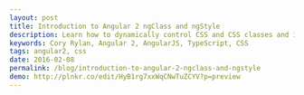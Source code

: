 ```yaml
---
layout: post
title: Introduction to Angular 2 ngClass and ngStyle
description: Learn how to dynamically control CSS and CSS classes and in Angular 2
keywords: Cory Rylan, Angular 2, AngularJS, TypeScript, CSS
tags: angular2, css
date: 2016-02-08
permalink: /blog/introduction-to-angular-2-ngclass-and-ngstyle
demo: http://plnkr.co/edit/HyB1rg7xxWqCNwTuZCYV?p=preview
---
```


 